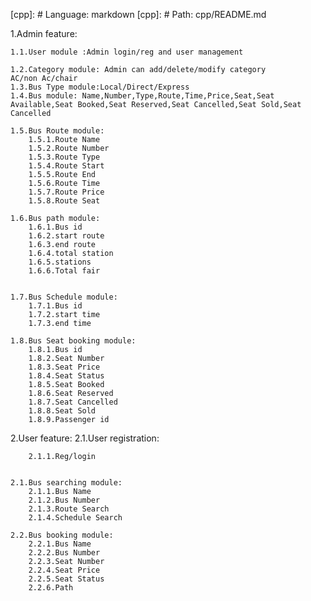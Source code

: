 
[cpp]: # Language: markdown
[cpp]: # Path: cpp/README.md


1.Admin feature:

    1.1.User module :Admin login/reg and user management

    1.2.Category module: Admin can add/delete/modify category
    AC/non Ac/chair 
    1.3.Bus Type module:Local/Direct/Express
    1.4.Bus module: Name,Number,Type,Route,Time,Price,Seat,Seat Available,Seat Booked,Seat Reserved,Seat Cancelled,Seat Sold,Seat Cancelled

    1.5.Bus Route module:
        1.5.1.Route Name
        1.5.2.Route Number
        1.5.3.Route Type
        1.5.4.Route Start
        1.5.5.Route End
        1.5.6.Route Time
        1.5.7.Route Price
        1.5.8.Route Seat

    1.6.Bus path module:
        1.6.1.Bus id
        1.6.2.start route
        1.6.3.end route
        1.6.4.total station
        1.6.5.stations
        1.6.6.Total fair


    1.7.Bus Schedule module:
        1.7.1.Bus id
        1.7.2.start time
        1.7.3.end time

    1.8.Bus Seat booking module:
        1.8.1.Bus id
        1.8.2.Seat Number
        1.8.3.Seat Price
        1.8.4.Seat Status
        1.8.5.Seat Booked
        1.8.6.Seat Reserved
        1.8.7.Seat Cancelled
        1.8.8.Seat Sold
        1.8.9.Passenger id


2.User feature:
    2.1.User registration:

        2.1.1.Reg/login


    2.1.Bus searching module:
        2.1.1.Bus Name
        2.1.2.Bus Number
        2.1.3.Route Search
        2.1.4.Schedule Search
    
    2.2.Bus booking module:
        2.2.1.Bus Name
        2.2.2.Bus Number
        2.2.3.Seat Number
        2.2.4.Seat Price
        2.2.5.Seat Status
        2.2.6.Path


